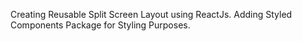 Creating Reusable Split Screen Layout using ReactJs.
Adding Styled Components Package for Styling Purposes.
